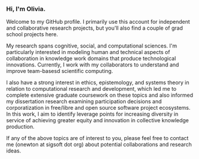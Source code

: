 ### Hi, I'm Olivia. 

Welcome to my GitHub profile. I primarily use this account for independent and collaborative research projects, but you'll also find a couple of grad school projects here. 

My research spans cognitive, social, and computational sciences. I'm particularly interested in modeling human and technical aspects of collaboration in knowledge work domains that produce technological innovations. Currently, I work with my collaborators to understand and improve team-basesd scientific computing.

I also have a strong interest in ethics, epistemology, and systems theory in relation to computational research and development, which led me to complete extensive graduate coursework on these topics and also informed my dissertation research examining participation decisions and corporatization in free/libre and open source software project ecosystems. In this work, I aim to identify leverage points for increasing diversity in service of achieving greater equity and innovation in collective knowledge production. 

If any of the above topics are of interest to you, please feel free to contact me (onewton at sigsoft dot org) about potential collaborations and research ideas.

<!--
**small0live/small0live** is a ✨ _special_ ✨ repository because its `README.md` (this file) appears on your GitHub profile.

Here are some ideas to get you started:

- 🔭 I’m currently working on ...
- 🌱 I’m currently learning ...
- 👯 I’m looking to collaborate on ...
- 🤔 I’m looking for help with ...
- 💬 Ask me about ...
- 📫 How to reach me: ...
- 😄 Pronouns: ...
- ⚡ Fun fact: ...
-->

